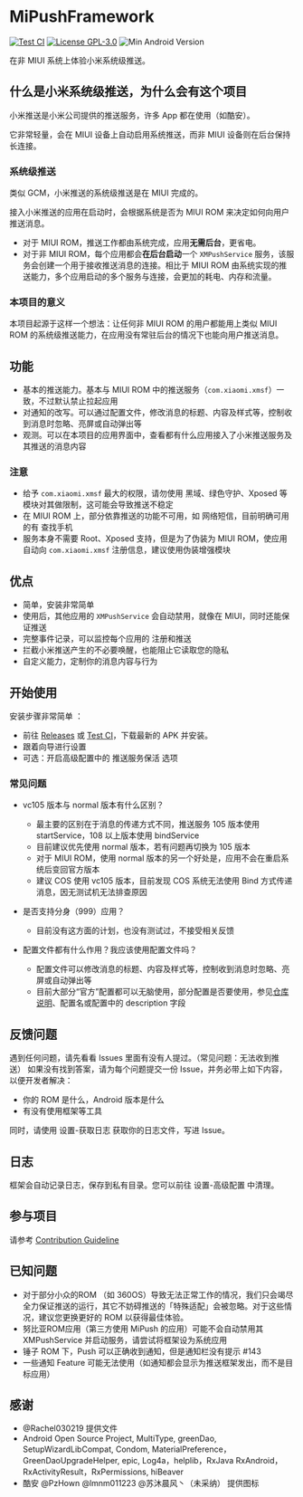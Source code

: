 # MiPushFramework

[![Test CI](https://github.com/NihilityT/MiPushFramework/actions/workflows/test_ci.yml/badge.svg)](https://github.com/NihilityT/MiPushFramework/actions/workflows/test_ci.yml)
[![License GPL-3.0](https://img.shields.io/badge/license-GPLv3.0-blue.svg)](LICENSE)
![Min Android Version](https://img.shields.io/badge/android-lollipop-%23860597.svg)

在非 MIUI 系统上体验小米系统级推送。

## 什么是小米系统级推送，为什么会有这个项目

小米推送是小米公司提供的推送服务，许多 App 都在使用（如酷安）。

它非常轻量，会在 MIUI 设备上自动启用系统推送，而非 MIUI 设备则在后台保持长连接。



### 系统级推送

类似 GCM，小米推送的系统级推送是在 MIUI 完成的。

接入小米推送的应用在启动时，会根据系统是否为 MIUI ROM 来决定如何向用户推送消息。
- 对于 MIUI ROM，推送工作都由系统完成，应用**无需后台**，更省电。
- 对于非 MIUI ROM，每个应用都会**在后台启动**一个 `XMPushService` 服务，该服务会创建一个用于接收推送消息的连接。相比于 MIUI ROM 由系统实现的推送能力，多个应用启动的多个服务与连接，会更加的耗电、内存和流量。



### 本项目的意义

本项目起源于这样一个想法：让任何非 MIUI ROM 的用户都能用上类似 MIUI ROM 的系统级推送能力，在应用没有常驻后台的情况下也能向用户推送消息。


## 功能

- 基本的推送能力。基本与 MIUI ROM 中的推送服务（`com.xiaomi.xmsf`）一致，不过默认禁止拉起应用
- 对通知的改写。可以通过配置文件，修改消息的标题、内容及样式等，控制收到消息时忽略、亮屏或自动弹出等
- 观测。可以在本项目的应用界面中，查看都有什么应用接入了小米推送服务及其推送的消息内容

### 注意

* 给予 `com.xiaomi.xmsf` 最大的权限，请勿使用 黑域、绿色守护、Xposed 等模块对其做限制，这可能会导致推送不稳定
* 在 MIUI ROM 上，部分依靠推送的功能不可用，如 网络短信，目前明确可用的有 查找手机
* 服务本身不需要 Root、Xposed 支持，但是为了伪装为 MIUI ROM，使应用自动向 `com.xiaomi.xmsf` 注册信息，建议使用伪装增强模块



## 优点

* 简单，安装非常简单
* 使用后，其他应用的 `XMPushService` 会自动禁用，就像在 MIUI，同时还能保证推送
* 完整事件记录，可以监控每个应用的 注册和推送
* 拦截小米推送产生的不必要唤醒，也能阻止它读取您的隐私
* 自定义能力，定制你的消息内容与行为




## 开始使用

安装步骤非常简单 ：

* 前往 [Releases](https://github.com/MiPushFramework/MiPushFramework/releases) 或 [Test CI](https://github.com/NihilityT/MiPushFramework/actions/workflows/test_ci.yml)，下载最新的 APK 并安装。
* 跟着向导进行设置
* 可选：开启高级配置中的 推送服务保活 选项

### 常见问题

- vc105 版本与 normal 版本有什么区别？
    - 最主要的区别在于消息的传递方式不同，推送服务 105 版本使用 startService，108 以上版本使用 bindService
    - 目前建议优先使用 normal 版本，若有问题再切换为 105 版本
    - 对于 MIUI ROM，使用 normal 版本的另一个好处是，应用不会在重启系统后变回官方版本
    - 建议 COS 使用 vc105 版本，目前发现 COS 系统无法使用 Bind 方式传递消息，因无测试机无法排查原因

- 是否支持分身（999）应用？
    - 目前没有这方面的计划，也没有测试过，不接受相关反馈

- 配置文件都有什么作用？我应该使用配置文件吗？
    - 配置文件可以修改消息的标题、内容及样式等，控制收到消息时忽略、亮屏或自动弹出等
    - 目前大部分“官方”配置都可以无脑使用，部分配置是否要使用，参见[仓库说明](https://github.com/NihilityT/MiPushConfigurations)、配置名或配置中的 description 字段



## 反馈问题

遇到任何问题，请先看看 Issues 里面有没有人提过。（常见问题：无法收到推送）
如果没有找到答案，请为每个问题提交一份 Issue，并务必带上如下内容，以便开发者解决：

* 你的 ROM 是什么，Android 版本是什么
* 有没有使用框架等工具

同时，请使用 设置-获取日志 获取你的日志文件，写进 Issue。

## 日志

框架会自动记录日志，保存到私有目录。您可以前往 设置-高级配置 中清理。



## 参与项目

请参考 [Contribution Guideline](CONTRIBUTION.md)

## 已知问题

* 对于部分小众的ROM （如 360OS）导致无法正常工作的情况，我们只会竭尽全力保证推送的运行，其它不妨碍推送的「特殊适配」会被忽略。对于这些情况，建议您更换更好的 ROM 以获得最佳体验。
* 努比亚ROM应用（第三方使用 MiPush 的应用）可能不会自动禁用其 XMPushService 并启动服务，请尝试将框架设为系统应用
* 锤子 ROM 下，Push 可以正确收到通知，但是通知栏没有提示 #143
* 一些通知 Feature 可能无法使用（如通知都会显示为推送框架发出，而不是目标应用）

## 感谢

* @Rachel030219 提供文件
* Android Open Source Project, MultiType, greenDao, SetupWizardLibCompat, Condom, MaterialPreference，GreenDaoUpgradeHelper, epic, Log4a，helplib，RxJava RxAndroid，RxActivityResult，RxPermissions, hiBeaver
* 酷安 @PzHown @lmnm011223 @苏沐晨风丶（未采纳） 提供图标

